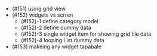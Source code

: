 - (#151) using grid view
- (#152) widgets vs scrren
  - (#152)-1 define category model
  - (#152)-2 define dummy data
  - (#152)-3 single widget item for showing grid tile data
  - (#152)-4 looping List dummy data
- (#153) makeing any widget tapabale